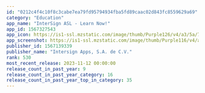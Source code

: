 ```yaml
---
id: "0212c4f4c10f8c3cabe7ea79fd95794934fba5fd89caac02d843fc8559629a69"
category: "Education"
app_name: "InterSign ASL - Learn Now!"
app_id: 1567327543
app_icon: https://is1-ssl.mzstatic.com/image/thumb/Purple126/v4/a3/5a/77/a35a77d8-7ca6-1a83-c1da-f1fa0ebb8225/AppIcon-1x_U007emarketing-0-7-0-0-85-220-0.jpeg/1024x1024bb.png
app_screenshot: https://is1-ssl.mzstatic.com/image/thumb/Purple116/v4/a1/68/a2/a168a2eb-9a0b-07fe-5b83-5c50bff5f688/a3196d02-3744-4fca-8158-81b1752ae791_cap1_6_U00275.png/1242x2688bb.png
publisher_id: 1567139339
publisher_name: "Intersign Apps, S.A. de C.V."
rank: 530
most_recent_release: 2023-11-12 00:00:00
release_count_in_past_year: 9
release_count_in_past_year_category: 16
release_count_in_past_year_top_in_category: 35
---
```

